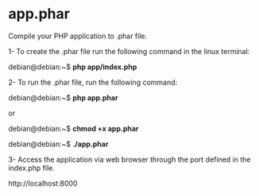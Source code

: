 # app.phar
Compile your PHP application to .phar file.

1- To create the .phar file run the following command in the linux terminal:

debian@debian:~$ **php app/index.php**

2- To run the .phar file, run the following command:

debian@debian:~$ **php app.phar**

or

debian@debian:~$ **chmod +x app.phar**

debian@debian:~$ **./app.phar**

3- Access the application via web browser through the port defined in the index.php file.

http://localhost:8000
